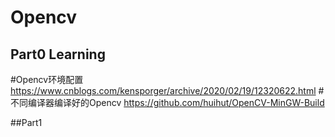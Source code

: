 # Opencv
## Part0 Learning
  #Opencv环境配置 https://www.cnblogs.com/kensporger/archive/2020/02/19/12320622.html
  #不同编译器编译好的Opencv https://github.com/huihut/OpenCV-MinGW-Build
  
##Part1 
